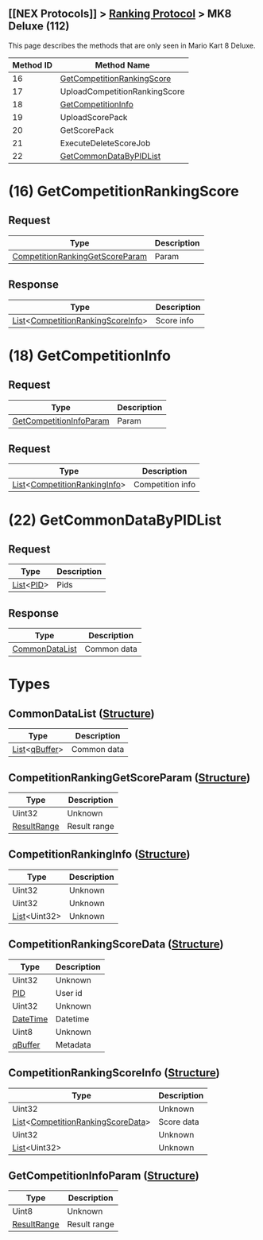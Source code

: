 ## [[NEX Protocols]] > [Ranking Protocol](Ranking-Protocol) > MK8 Deluxe (112)

This page describes the methods that are only seen in Mario Kart 8 Deluxe.

| Method ID | Method Name |
| --- | --- |
| 16 | [GetCompetitionRankingScore](#16-getcompetitionrankingscore) |
| 17 | UploadCompetitionRankingScore |
| 18 | [GetCompetitionInfo](#18-getcompetitioninfo) |
| 19 | UploadScorePack |
| 20 | GetScorePack |
| 21 | ExecuteDeleteScoreJob |
| 22 | [GetCommonDataByPIDList](#22-getcommondatabypidlist) |

# (16) GetCompetitionRankingScore
## Request
| Type | Description |
| --- | --- |
| [CompetitionRankingGetScoreParam] | Param |

## Response
| Type | Description |
| --- | --- |
| [List]&lt;[CompetitionRankingScoreInfo]&gt; | Score info |

# (18) GetCompetitionInfo
## Request
| Type | Description |
| --- | --- |
| [GetCompetitionInfoParam](#getcompetitioninfoparam-structure) | Param |

## Request
| Type | Description |
| --- | --- |
| [List]&lt;[CompetitionRankingInfo](#competitionrankinginfo-structure)&gt; | Competition info |

# (22) GetCommonDataByPIDList
## Request
| Type | Description |
| --- | --- |
| [List]&lt;[PID]&gt; | Pids |

## Response
| Type | Description |
| --- | --- |
| [CommonDataList](#commondatalist-structure) | Common data |

# Types
## CommonDataList ([Structure])
| Type | Description |
| --- | --- |
| [List]&lt;[qBuffer]&gt; | Common data |

## CompetitionRankingGetScoreParam ([Structure])
| Type | Description |
| --- | --- |
| Uint32 | Unknown |
| [ResultRange] | Result range |

## CompetitionRankingInfo ([Structure])
| Type | Description |
| --- | --- |
| Uint32 | Unknown |
| Uint32 | Unknown |
| [List]&lt;Uint32&gt; | Unknown |

## CompetitionRankingScoreData ([Structure])
| Type | Description |
| --- | --- |
| Uint32 | Unknown |
| [PID] | User id |
| Uint32 | Unknown |
| [DateTime] | Datetime |
| Uint8 | Unknown |
| [qBuffer] | Metadata |

## CompetitionRankingScoreInfo ([Structure])
| Type | Description |
| --- | --- |
| Uint32 | Unknown |
| [List]&lt;[CompetitionRankingScoreData]&gt; | Score data |
| Uint32 | Unknown |
| [List]&lt;Uint32&gt; | Unknown |

## GetCompetitionInfoParam ([Structure])
| Type | Description |
| --- | --- |
| Uint8 | Unknown |
| [ResultRange] | Result range |

[Result]: NEX-Common-Types#result
[String]: NEX-Common-Types#string
[Buffer]: NEX-Common-Types#buffer
[qBuffer]: NEX-Common-Types#qbuffer
[List]: NEX-Common-Types#list
[Map]: NEX-Common-Types#map
[DateTime]: NEX-Common-Types#datetime
[Structure]: NEX-Common-Types#structure
[Data]: NEX-Common-Types#anydataholder
[PID]: NEX-Common-Types#pid
[ResultRange]: NEX-Common-Types#resultrange-structure

[CompetitionRankingScoreData]: #competitionrankingscoredata-structure
[CompetitionRankingScoreInfo]: #competitionrankingscoreinfo-structure
[CompetitionRankingGetScoreParam]: #competitionrankinggetscoreparam-structure